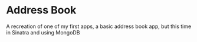 Address Book
============

A recreation of one of my first apps, a basic address book app, but this time in Sinatra and using MongoDB